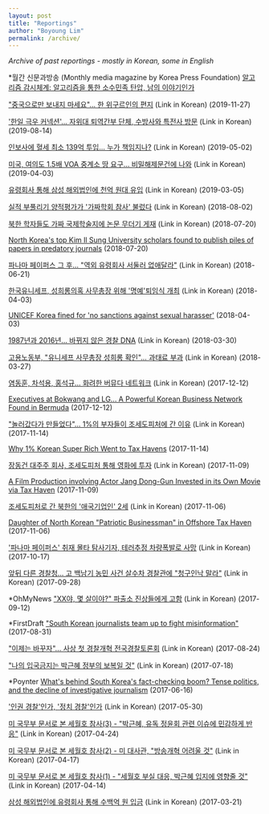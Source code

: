 ```yaml
---
layout: post
title: "Reportings"
author: "Boyoung Lim"
permalink: /archive/
---
```


_Archive of past reportings - mostly in Korean, some in English_

*월간 신문과방송 (Monthly media magazine by Korea Press Foundation) [알고리즘 감시체계: 알고리즘을 통한 소수민족 탄압, 남의 이야기인가](http://www.kpf.or.kr/synap/skin/doc.html?fn=ALLF_202002040522012650.pdf&rs=/synap/result/newspaper/)

["중국으로만 보내지 마세요"... 한 위구르인의 편지](https://newstapa.org/article/ENhKa) (Link in Korean) (2019-11-27)

['한일 극우 커넥션'... 자위대 퇴역간부 단체, 수방사와 특전사 방문](https://newstapa.org/article/vYM76) (Link in Korean) (2019-08-14)

[인보사에 혈세 최소 139억 투입... 누가 책임지나?](https://newstapa.org/article/0Dx9n) (Link in Korean) (2019-05-02)

[미국, 여의도 1.5배 VOA 중계소 땅 요구... 비밀해제문건에 나와](https://newstapa.org/article/VQf8G) (Link in Korean) (2019-04-03)

[유령회사 통해 삼성 해외법인에 천억 원대 유입](https://newstapa.org/article/Fw1b-) (Link in Korean) (2019-03-05)

[실적 부풀리기 양적평가가 '가짜학회 참사' 불렀다](https://newstapa.org/article/Q94vx) (Link in Korean) (2018-08-02)

[북한 학자들도 가짜 국제학술지에 논문 무더기 게재](https://newstapa.org/article/JF6S2) (Link in Korean) (2018-07-20)

[North Korea's top Kim Il Sung University scholars found to publish piles of papers in predatory journals](https://news.kcij.org/65) (2018-07-20)

[파나마 페이퍼스 그 후... "역외 유령회사 서둘러 없애달라"](https://newstapa.org/article/VxjD4) (Link in Korean) (2018-06-21)

[한국유니세프, 성희롱의혹 사무총장 위해 '명예'퇴임식 개최](https://newstapa.org/article/OY0Di) (Link in Korean) (2018-04-03)

[UNICEF Korea fined for 'no sanctions against sexual harasser'](https://news.kcij.org/61) (2018-04-03)

[1987년과 2016년... 바뀌지 않은 경찰 DNA](https://newstapa.org/article/1W2z6) (Link in Korean) (2018-03-30)

[고용노동부, "유니세프 사무총장 성희롱 확인"... 과태료 부과](https://newstapa.org/article/eOvI9) (Link in Korean) (2018-03-27)

[염동훈, 차석용, 홍석규... 화려한 버뮤다 네트워크](https://newstapa.org/article/NgSMu) (Link in Korean) (2017-12-12)

[Executives at Bokwang and LG... A Powerful Korean Business Network Found in Bermuda](https://news.kcij.org/45) (2017-12-12)

["놀러갔다가 만들었다"... 1%의 부자들이 조세도피처에 간 이유](https://newstapa.org/article/SgsE9) (Link in Korean) (2017-11-14)

[Why 1% Korean Super Rich Went to Tax Havens](https://news.kcij.org/40) (2017-11-14)

[장동건 대주주 회사, 조세도피처 통해 영화에 투자](https://newstapa.org/article/HWAse) (Link in Korean) (2017-11-09)

[A Film Production involving Actor Jang Dong-Gun Invested in its Own Movie via Tax Haven](https://news.kcij.org/37) (2017-11-09)

[조세도피처로 간 북한의 '애국기업인' 2세](https://newstapa.org/article/mvr0Y) (Link in Korean) (2017-11-06)

[Daughter of North Korean "Patriotic Businessman" in Offshore Tax Haven](https://news.kcij.org/31) (2017-11-06)

['파나마 페이퍼스' 취재 몰타 탐사기자, 테러추정 차량폭발로 사망](https://newstapa.org/article/LqQOt) (Link in Korean) (2017-10-17)

[앞뒤 다른 경찰청... 고 백남기 농민 사건 살수차 경찰관에 "청구인낙 말라"](https://newstapa.org/article/ov7Cl) (Link in Korean) (2017-09-28)

*OhMyNews ["XX야, 몇 살이야?" 파출소 진상들에게 고함](http://www.ohmynews.com/NWS_Web/View/at_pg.aspx?CNTN_CD=A0002358504) (Link in Korean) (2017-09-12)

*FirstDraft ["South Korean journalists team up to fight misinformation"](https://firstdraftnews.org/latest/sk-journalists-collaborate/) (2017-08-31)

["이제는 바꾸자"... 사상 첫 경찰개혁 전국경찰토론회](https://newstapa.org/article/ShhSb) (Link in Korean) (2017-08-24)

["나의 입국금지는 박근혜 정부의 보복일 것"](https://newstapa.org/article/V2hM5) (Link in Korean) (2017-07-18)

*Poynter [What's behind South Korea's fact-checking boom? Tense politics, and the decline of investigative journalism](https://www.poynter.org/fact-checking/2017/whats-behind-south-koreas-fact-checking-boom-tense-politics-and-the-decline-of-investigative-journalism/) (2017-06-16)

['인권 경찰'인가, '정치 경찰'인가](https://blog.newstapa.org/boyoung/4527) (Link in Korean) (2017-05-30)

[미 국무부 문서로 본 세월호 참사(3) - "박근혜, 유독 정윤회 관련 이슈에 민감하게 반응"](https://newstapa.org/article/Rq4iK) (Link in Korean) (2017-04-24)

[미 국무부 문서로 본 세월호 참사(2) - 미 대사관, "방송개혁 어려울 것"](https://newstapa.org/article/_wEgj) (Link in Korean) (2017-04-17)

[미 국무부 문서로 본 세월호 참사(1) - "세월호 부실 대응, 박근혜 입지에 영향줄 것"](https://newstapa.org/article/lVxSs) (Link in Korean) (2017-04-14)

[삼성 해외법인에 유령회사 통해 수백억 원 입금](https://newstapa.org/article/43dv6) (Link in Korean) (2017-03-21)


